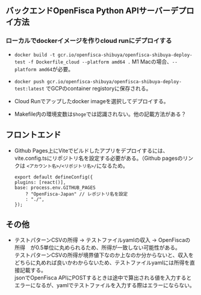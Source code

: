 ## バックエンドOpenFisca Python APIサーバーデプロイ方法

### ローカルでdockerイメージを作りcloud runにデプロイする

- `docker build -t gcr.io/openfisca-shibuya/openfisca-shibuya-deploy-test -f Dockerfile_cloud --platform amd64 .`
M1 Macの場合、`--platform amd64`が必要。

- `docker push gcr.io/openfisca-shibuya/openfisca-shibuya-deploy-test:latest`
でGCPのcontainer registoryに保存される。

- Cloud Runでアップしたdocker imageを選択してデプロイする。

- Makefile内の環境変数は`$hoge`では認識されない。他の記載方法がある？


## フロントエンド

- Github Pages上にViteでビルドしたアプリをデプロイするには、vite.config.tsにリポジトリ名を設定する必要がある。（Github pagesのリンクは `<アカウント名>/<リポジトリ名>/`になるため。
    ```
    export default defineConfig({
    plugins: [react()],
    base: process.env.GITHUB_PAGES
        ? "OpenFisca-Japan" // レポジトリ名を設定
        : "./",
    });
    ```

## その他

- テストパターンCSVの所得 -> テストファイルyamlの収入 -> OpenFiscaの所得　が0.5単位に丸められるため、所得が一致しない可能性がある。  
テストパターンCSVの所得が境界値下なのか上なのか分からないと、収入をどちらに丸めれば良いかわからないため、テストファイルyamlには所得を直接記載する。  
jsonでOpenFisca APIにPOSTするときは途中で算出される値を入力するとエラーになるが、yamlでテストファイルを入力する際はエラーにならない。